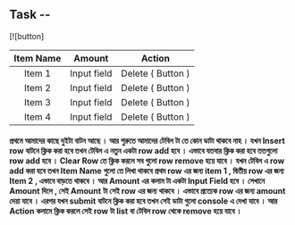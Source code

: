## Task --

[![button]

| Item Name |   Amount    |      Action       |
| :-------: | :---------: | :---------------: |
|  Item 1   | Input field | Delete ( Button ) |
|  Item 2   | Input field | Delete ( Button ) |
|  Item 3   | Input field | Delete ( Button ) |
|  Item 4   | Input field | Delete ( Button ) |

#### প্রথমে আমাদের কাছে দুইটা বাটন আছে । আর শুরুতে আমাদের টেবিল টা তে কোন ডাটা থাকবে নাহ । যখন Insert row বাটনে ক্লিক করা হবে তখন টেবিল এ নতুন একটা row add হবে । এভাবে যতবার ক্লিক করা হবে ততগুলো row add হবে । Clear Row তে ক্লিক করলে সব গুলো row remove হয়ে যাবে । যখন টেবিল এ row add করা হবে তখন Item Name গুলো তে লিখা থাকবে প্রথম row এর জন্য item 1 , দ্বিতীয় row এর জন্য Item 2 , এভাবে বাড়তে থাকবে । আর Amount এর কলাম টা একটা Input Field হবে । সেখানে Amount দিলে , সেই Amount টা সেই row এর জন্য থাকবে । এভাবে প্রত্যেক row এর জন্য amount দেয়া যাবে । এরপর যখন submit বাটনে ক্লিক করা হবে তখন সেই ডাটা গুলো console এ দেখা যাবে । আর Action কলামে ক্লিক করলে সেই row টা list বা টেবিল row থেকে remove হয়ে যাবে ।
